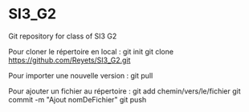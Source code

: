 # SI3_G2
Git repository for class of SI3 G2

Pour cloner le répertoire en local :
  git init
  git clone https://github.com/Reyets/SI3_G2.git
  
Pour importer une nouvelle version :
  git pull
  
Pour ajouter un fichier au répertoire :
  git add chemin/vers/le/fichier
  git commit -m "Ajout nomDeFichier"
  git push
